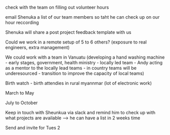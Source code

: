 check with the team on filling out volunteer hours

email Shenuka a list of our team members so taht he can check up on our hour reccording

Shenuka will share a post project feedback template with us

Could we work in a remote setup of 5 to 6 others? (exposure to real engineers, extra management)

We could work with a team in Vanuatu (developing a hand washing machine - early stages, government, health ministry - locally led team - Andy acting as a mentor to the locally lead teams - in country teams will be underesourced - transition to improve the capacity of local teams)

Birth watch - birth attendies in rural myannmar (lot of electronic work)

March to May

July to October

Keep in touch with Sheunkua via slack and remind him to check up with what projects are available --> he can have a list in 2 weeks time

Send and invite for Tues 2